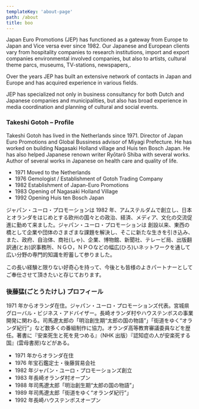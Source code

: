 ```yaml
---
templateKey: 'about-page'
path: /about
title: boo
---
```


Japan Euro Promotions (JEP) has functioned as a gateway from Europe to Japan and Vice versa ever since 1982. Our Japanese and European clients vary from hospitality companies to research institutions, import and export companies environmental involved companies, but also to artists, cultural theme parcs, museums, TV-stations, newspapers,.

Over the years JEP has built an extensive network of contacts in Japan and Europe and has acquired experience in various fields.

JEP has specialized not only in business consultancy for both Dutch and Japanese companies and municipalities, but also has broad experience in media coordination and planning of cultural and social events.

### Takeshi Gotoh – Profile

Takeshi Gotoh has lived in the Netherlands since 1971. Director of Japan Euro Promotions and Global Bussiness advisor of Miyagi Prefecture. He has worked on building Nagasaki Holland village and Huis ten Bosch Japan. He has also helped Japanese renown writer Ryōtarō Shiba with several works. Author of several works in Japanese on health care and quality of life.

- 1971 Moved to the Netherlands
- 1976 Gemologist / Establishment of Gotoh Trading Company
- 1982 Establishment of Japan-Euro Promotions
- 1983 Opening of Nagasaki Holland Village
- 1992 Opening Huis ten Bosch Japan

ジャパン・ユーロ・プロモーションは 1982 年、アムステルダムで創立し、日本とオランダをはじめとする欧州の国々との政治、経済、メディア、文化の交流促進に勤めて来ました。ジャパン・ユーロ・プロモーションは 創設以来、東西の橋として企業や団体のさまざまな課題を解決し、そこに新たな生きを引き込み、また、政府、自治体、商社(しゃ)、企業、博物館、新聞社、テレービ局、出版翻訳通(とお)訳事務所、ＮＧＯ，ＮＰＯなどの幅広(ひろ)いネットワークを通して広い分野の専門的知識を貯蓄して参りました。

この長い経験と限りない好奇心を持って、今後とも皆様のよきパートナーとしてご奉仕させて頂きたいと存じております。

### 後藤猛(ごとうたけし) プロフィール

1971 年からオランダ在住。ジャパン・ユーロ・プロモーションズ代表。宮城県グローバル・ビジネス・アドバイザー。長崎オランダ村やハウステンボスの事業開発に関わる。司馬遼太郎の「明治創生期“太郎の国の物語”」「街道をゆく“オランダ紀行”」など数多くの番組制作に協力。オランダ高等教育審議委員などを歴任。著書に『安楽死生と死を見つめる』（NHK 出版）『認知症の人が安楽死する国』(雲母書房)などがある。

- 1971 年からオランダ在住
- 1976 年宝石鑑定士・後藤貿易会社
- 1982 年ジャパン・ユーロ・プロモーションズ創立
- 1983 年長崎オランダ村オープン
- 1988 年司馬遼太郎「明治創生期“太郎の国の物語”」
- 1989 年司馬遼太郎「街道をゆく“オランダ紀行”」
- 1992 年長崎ハウステンボスオープン
